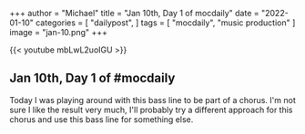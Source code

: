 +++
author = "Michael"
title = "Jan 10th, Day 1 of mocdaily"
date = "2022-01-10"
categories = [
  "dailypost",
]
tags = [
  "mocdaily",
  "music production"
]
image = "jan-10.png"
+++

{{< youtube mbLwL2uoIGU >}}

## Jan 10th, Day 1 of #mocdaily 
Today I was playing around with this bass line to be part of a chorus. I'm not sure I like the result very much, I'll probably try a different approach for this chorus and use this bass line for something else. 